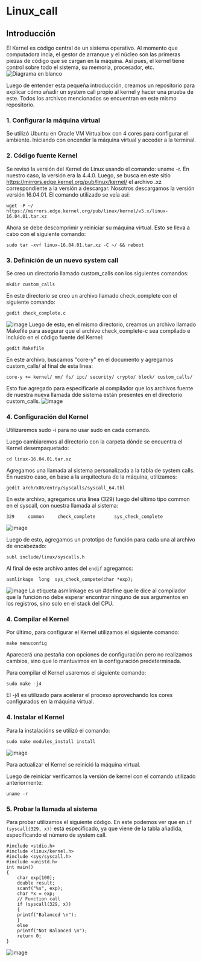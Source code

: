 # Linux_call

## Introducción
El Kernel es código central de un sistema operativo. Al momento que computadora incia, el gestor de arranque y el núcleo son las primeras piezas de código que se cargan en la máquina. Así pues, el kernel tiene control sobre todo el sistema, su memoria, procesador, etc.
![Diagrama en blanco](https://user-images.githubusercontent.com/48104764/158040186-6e235115-320b-4683-a9fd-a69042edef93.png)


Luego de entender esta pequeña introducción, creamos un repositorio para explicar cómo añadir un system call propio al kernel y hacer una prueba de este. Todos los archivos mencionados se encuentran en este mismo repositorio. 

### 1. Configurar la máquina virtual 
Se utilizó Ubuntu en Oracle VM Virtualbox con 4 cores para configurar el ambiente. Iniciando con encender la máquina virtual y acceder a la terminal. 

### 2. Código fuente Kernel
Se revisó la versión del Kernel de Linux usando el comando: uname -r. En nuestro caso, la versión era la 4.4.0. Luego, se busca en este sitio https://mirrors.edge.kernel.org/pub/linux/kernel/ el archivo .xz correspondiente a la versión a descargar. Nosotros descargamos la versión versión 16.04.01. 
El comando utilizado se veía así:
```
wget -P ~/ https://mirrors.edge.kernel.org/pub/linux/kernel/v5.x/linux-16.04.01.tar.xz
```

Ahora se debe descomprimir y reiniciar su máquina virtual. Esto se lleva a cabo con el siguiente comando:
```
sudo tar -xvf linux-16.04.01.tar.xz -C ~/ && reboot
```

### 3. Definición de un nuevo system call
Se creo un directorio llamado custom_calls con los siguientes comandos:
```
mkdir custom_calls
```
En este directorio se creo un archivo llamado check_complete con el siguiente comando: 
```
gedit check_complete.c
```
![image](https://user-images.githubusercontent.com/48104764/157766672-e65eece6-5e83-4aab-9ca9-01319ee80540.png)
Luego de esto, en el mismo directorio, creamos un archivo llamado Makefile para asegurar que el archivo check_complete-c sea compilado e incluido en el código fuente del Kernel:
```
gedit Makefile
```
En este archivo, buscamos "core-y" en el documento y agregamos custom_calls/ al final de esta linea:
```
core-y += kernel/ mm/ fs/ ipc/ security/ crypto/ block/ custom_calls/
```
Esto fue agregado para especificarle al compilador que los archivos fuente de nuestra nueva llamada dde sistema están presentes en el directorio custom_calls.
![image](https://user-images.githubusercontent.com/48104764/157767115-314c6672-4c2f-41c5-8e7f-d516965d9ce7.png)


### 4. Configuración del Kernel
Utilizaremos sudo -i para no usar sudo en cada comando. 

Luego cambiaremos al directorio con la carpeta dónde se encuentra el Kernel desempaquetado:
```
cd linux-16.04.01.tar.xz
```

Agregamos una llamada al sistema personalizada a la tabla de system calls. En nuestro caso, en base a la arquitectura de la máquina, utilizamos:
```
gedit arch/x86/entry/syscalls/syscall_64.tbl
```

En este archivo, agregamos una linea (329) luego del último tipo common en el syscall, con nuestra llamada al sistema:
```
329     common     check_complete       sys_check_complete 
```
![image](https://user-images.githubusercontent.com/48104764/157764538-f246aa5d-b786-4788-8af3-48d1fff2a0cf.png)

Luego de esto, agregamos un prototipo de función para cada una al archivo de encabezado: 
```
subl include/linux/syscalls.h
```
Al final de este archivo antes del ```endif``` agregamos:
```
asmlinkage  long  sys_check_compete(char *exp);
```
![image](https://user-images.githubusercontent.com/48104764/157765496-32e80e2b-62cf-4761-908f-856389d2b9c7.png)
La etiqueta asmlinkage es un #define que le dice al compilador que la función no debe esperar encontrar ninguno de sus argumentos en los registros, sino solo en el stack del CPU.

### 4. Compilar el Kernel
Por último, para configurar el Kernel utilizamos el siguiente comando:
```
make menuconfig
```
Aparecerá una pestaña con opciones de configuración pero no realizamos cambios, sino que lo mantuvimos en la configuración predeterminada. 

Para compilar el Kernel usaremos el siguiente comando:
```
sudo make -j4
```
El -j4 es utilizado para acelerar el proceso aprovechando los cores configurados en la máquina virtual. 

### 4. Instalar el Kernel
Para la instalacións se utilizó el comando: 
```
sudo make modules_install install
```
![image](https://user-images.githubusercontent.com/48104764/157768759-0050255e-acba-487e-9316-9777cbc13503.png)

Para actualizar el Kernel se reinició la máquina virtual.

Luego de reiniciar verificamos la versión de kernel con el comando utilizado anteriormente:
```
uname -r
```
### 5. Probar la llamada al sistema
Para probar utilizamos el siguiente código. En este podemos ver que en ```if (syscall(329, x))``` está específicado, ya que viene de la tabla añadida, especificando el número de system call. 
```
#include <stdio.h>
#include <linux/kernel.h>
#include <sys/syscall.h>
#include <unistd.h>
int main()
{
	char exp[100];
	double result;
	scanf("%s", exp);
	char *x = exp;
	// Function call
	if (syscall(329, x))
	{
	printf("Balanced \n");
	}
	else
	printf("Not Balanced \n");
	return 0;
}
```
![image](https://user-images.githubusercontent.com/48104764/157782695-243447ba-21a7-44db-9f36-6d8791f3fee6.png)


